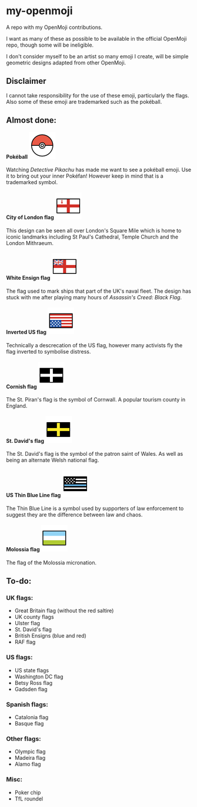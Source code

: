 # my-openmoji
A repo with my OpenMoji contributions.

I want as many of these as possible to be available in the official OpenMoji repo, though some will be ineligible.

I don't consider myself to be an artist so many emoji I create, will be simple geometric designs adapted from other OpenMoji.

## Disclaimer

I cannot take responsibility for the use of these emoji, particularly the flags. Also some of these emoji are trademarked such as the pokéball.

## Almost done:

#### Pokéball ![Pokéball](https://github.com/inferno986return/my-openmoji/blob/master/png/openmoji_pokeball.png)
Watching *Detective Pikachu* has made me want to see a pokéball emoji. Use it to bring out your inner Pokéfan! However keep in mind that is a trademarked symbol.

#### City of London flag ![City of London flag](https://github.com/inferno986return/my-openmoji/blob/master/png/city_of_london_OpenMoji.png)
This design can be seen all over London's Square Mile which is home to iconic landmarks including St Paul's Cathedral, Temple Church and the London Mithraeum.

#### White Ensign flag ![White Ensign](https://github.com/inferno986return/my-openmoji/blob/master/png/white_ensign_OpenMoji.png)
The flag used to mark ships that part of the UK's naval fleet. The design has stuck with me after playing many hours of *Assassin's Creed: Black Flag*.

#### Inverted US flag ![Inverted US](https://github.com/inferno986return/my-openmoji/blob/master/png/USFlagDistressed_OpenMoji.png)
Technically a descrecation of the US flag, however many activists fly the flag inverted to symbolise distress.

#### Cornish flag ![Cornish ](https://github.com/inferno986return/my-openmoji/blob/master/png/CornishFlag_OpenMoji.png)
The St. Piran's flag is the symbol of Cornwall. A popular tourism county in England.

#### St. David's flag ![St. David's](https://github.com/inferno986return/my-openmoji/blob/master/png/StDavidFlag_OpenMoji.png)
The St. David's flag is the symbol of the patron saint of Wales. As well as being an alternate Welsh national flag.

#### US Thin Blue Line flag ![St. David's](https://github.com/inferno986return/my-openmoji/blob/master/png/USThinBlueLine_OpenMoji.png)
The Thin Blue Line is a symbol used by supporters of law enforcement to suggest they are the difference between law and chaos.

#### Molossia flag ![Molossia flag](https://github.com/inferno986return/my-openmoji/blob/master/png/MolossiaFlag_OpenMoji.png)
The flag of the Molossia micronation.

## To-do:

### UK flags:
* Great Britain flag (without the red saltire)
* UK county flags
* Ulster flag
* St. David's flag
* British Ensigns (blue and red)
* RAF flag

### US flags:
* US state flags
* Washington DC flag
* Betsy Ross flag
* Gadsden flag

### Spanish flags:
* Catalonia flag
* Basque flag

### Other flags:
* Olympic flag
* Madeira flag
* Alamo flag

### Misc:
* Poker chip
* TfL roundel
